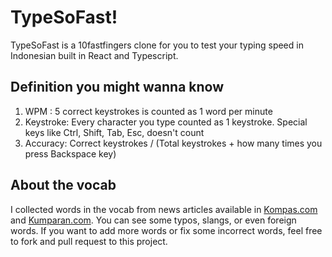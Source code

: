 # TypeSoFast!

TypeSoFast is a 10fastfingers clone for you to test your typing speed in Indonesian built in React and Typescript.

## Definition you might wanna know

1. WPM : 5 correct keystrokes is counted as 1 word per minute
2. Keystroke: Every character you type counted as 1 keystroke. Special keys like Ctrl, Shift, Tab, Esc, doesn't count
3. Accuracy: Correct keystrokes / (Total keystrokes + how many times you press Backspace key)

## About the vocab
I collected words in the vocab from news articles available in [Kompas.com](https://kompas.com) and [Kumparan.com](https://kumparan.com). You can see some typos, slangs, or even foreign words. If you want to add more words or fix some incorrect words, feel free to fork and pull request to this project. 
